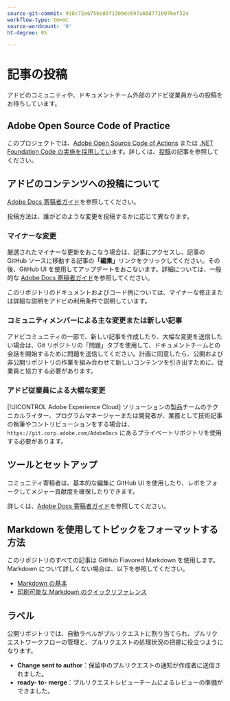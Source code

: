 ```yaml
---
source-git-commit: 918c72e675be85f1309dc697a668771b97bef324
workflow-type: tm+mt
source-wordcount: '0'
ht-degree: 0%

---
```

# 記事の投稿

アドビのコミュニティや、ドキュメントチーム外部のアドビ従業員からの投稿をお待ちしています。

## Adobe Open Source Code of Practice

このプロジェクトでは、[Adobe Open Source Code of Actions](code-of-conduct.md) または [.NET Foundation Code の実施を採用してい](https://dotnetfoundation.org/code-of-conduct)ます。詳しくは、[投稿](contributing.md)の記事を参照してください。

## アドビのコンテンツへの投稿について

[Adobe Docs 寄稿者ガイド](https://experienceleague.adobe.com/help/en/contributor/contributor-guide/introduction.html)を参照してください。

投稿方法は、誰がどのような変更を投稿するかに応じて異なります。

### マイナーな変更

厳選されたマイナーな更新をおこなう場合は、記事にアクセスし、記事の GitHub ソースに移動する記事の&#x200B;**「編集」**&#x200B;リンクをクリックしてください。その後、GitHub UI を使用してアップデートをおこないます。詳細については、一般的な [Adobe Docs 寄稿者ガイド](https://experienceleague.adobe.com/help/en/contributor/contributor-guide/introduction.html)を参照してください。

このリポジトリのドキュメントおよびコード例については、マイナーな修正または詳細な説明をアドビの利用条件で説明しています。

### コミュニティメンバーによる主な変更または新しい記事

アドビコミュニティの一部で、新しい記事を作成したり、大幅な変更を送信したい場合は、Git リポジトリの「問題」タブを使用して、ドキュメントチームとの会話を開始するために問題を送信してください。計画に同意したら、公開および非公開リポジトリの作業を組み合わせて新しいコンテンツを引き出すために、従業員と協力する必要があります。

<!--
If you submit a pull request with significant changes to documentation and code examples, you'll see a message in the pull request asking you to submit an online contribution license agreement (CLA). We need you to complete the online form before we can review your pull request.
-->

### アドビ従業員による大幅な変更

[!UICONTROL Adobe Experience Cloud] ソリューションの製品チームのテクニカルライター、プログラムマネージャーまたは開発者が、業務として技術記事の執筆やコントリビューションをする場合は、`https://git.corp.adobe.com/AdobeDocs` にあるプライベートリポジトリを使用する必要があります。

<!--Employees from other parts of the Adobe world should use the public repo for minor updates.-->

## ツールとセットアップ

コミュニティ寄稿者は、基本的な編集に GitHub UI を使用したり、レポをフォークしてメジャー貢献度を確保したりできます。

詳しくは、[Adobe Docs 寄稿者ガイド](https://experienceleague.adobe.com/help/en/contributor/contributor-guide/introduction.html)を参照してください。

## Markdown を使用してトピックをフォーマットする方法

このリポジトリのすべての記事は GitHub Flavored Markdown を使用します。Markdown について詳しくない場合は、以下を参照してください。

* [Markdown の基本](https://help.github.com/articles/getting-started-with-writing-and-formatting-on-github/)
* [印刷可能な Markdown のクイックリファレンス](https://guides.github.com/pdfs/markdown-cheatsheet-online.pdf)

## ラベル

公開リポジトリでは、自動ラベルがプルリクエストに割り当てられ、プルリクエストワークフローの管理と、プルリクエストの処理状況の把握に役立つようになります。

* **Change sent to author**：保留中のプルリクエストの通知が作成者に送信されました。
* **ready- to- merge**：プルリクエストレビューチームによるレビューの準備ができました。
